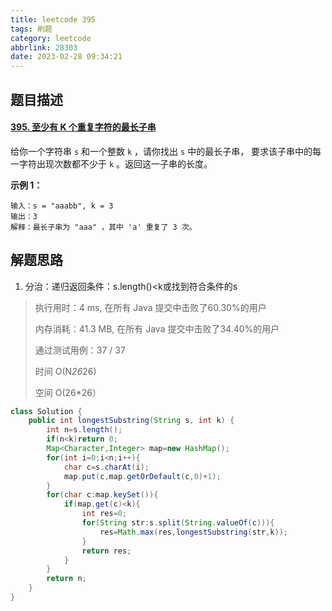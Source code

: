 ```yaml
---
title: leetcode 395
tags: 刷题
category: leetcode
abbrlink: 28303
date: 2023-02-28 09:34:21
---
```


## 题目描述

#### [395. 至少有 K 个重复字符的最长子串](https://leetcode.cn/problems/longest-substring-with-at-least-k-repeating-characters/)



给你一个字符串 `s` 和一个整数 `k` ，请你找出 `s` 中的最长子串， 要求该子串中的每一字符出现次数都不少于 `k` 。返回这一子串的长度。

 

**示例 1：**

```
输入：s = "aaabb", k = 3
输出：3
解释：最长子串为 "aaa" ，其中 'a' 重复了 3 次。
```



## 解题思路

1. 分治：递归返回条件：s.length()<k或找到符合条件的s

> 执行用时：4 ms, 在所有 Java 提交中击败了60.30%的用户
>
> 内存消耗：41.3 MB, 在所有 Java 提交中击败了34.40%的用户
>
> 通过测试用例：37 / 37
>
> 时间 O(N*26*26)
>
> 空间 O(26*26）

```java
class Solution {
    public int longestSubstring(String s, int k) {
        int n=s.length();
        if(n<k)return 0;
        Map<Character,Integer> map=new HashMap();
        for(int i=0;i<n;i++){
            char c=s.charAt(i);
            map.put(c,map.getOrDefault(c,0)+1);
        }
        for(char c:map.keySet()){
            if(map.get(c)<k){
                int res=0;
                for(String str:s.split(String.valueOf(c))){
                    res=Math.max(res,longestSubstring(str,k));
                }
                return res;
            }
        }
        return n;
    }
}
```

